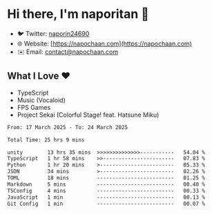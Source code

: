 # Hi there, I'm naporitan 👋

- 🐦 Twitter: [naporin24690](https://twitter.com/naporin24690)
- 🌐 Website: [https://napochaan.com](https://napochaan.com)
- ✉️ Email: [contact@napochaan.com](mailto:contact@napochaan.com)

## What I Love ❤️
- TypeScript
- Music (Vocaloid)
- FPS Games
- Project Sekai (Colorful Stage! feat. Hatsune Miku)

<!--START_SECTION:waka-->

```txt
From: 17 March 2025 - To: 24 March 2025

Total Time: 25 hrs 9 mins

unity        13 hrs 35 mins  >>>>>>>>>>>>>>-----------   54.04 %
TypeScript   1 hr 58 mins    >>-----------------------   07.83 %
Python       1 hr 20 mins    >------------------------   05.33 %
JSON         34 mins         >------------------------   02.26 %
TOML         18 mins         -------------------------   01.25 %
Markdown     5 mins          -------------------------   00.40 %
TSConfig     4 mins          -------------------------   00.33 %
JavaScript   1 min           -------------------------   00.13 %
Git Config   1 min           -------------------------   00.07 %
```

<!--END_SECTION:waka-->

